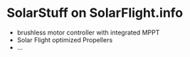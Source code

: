 # SolarStuff on SolarFlight.info
* brushless motor controller with integrated MPPT
* Solar Flight optimized Propellers
* ...
